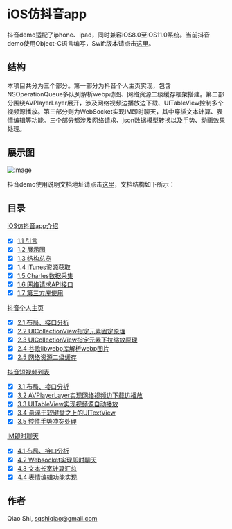 # iOS仿抖音app 

抖音demo适配了iphone、ipad，同时兼容iOS8.0至iOS11.0系统。当前抖音demo使用Object-C语言编写，Swift版本请点击[这里](https://github.com/sshiqiao/douyin-ios-swift)。

## 结构

本项目共分为三个部分。第一部分为抖音个人主页实现，包含NSOperationQueue多队列解析webp动图、网络资源二级缓存框架搭建。第二部分围绕AVPlayerLayer展开，涉及网络视频边播放边下载、UITableView控制多个视频源播放。第三部分则为WebSocket实现IM即时聊天，其中穿插文本计算、表情编辑等功能。三个部分都涉及网络请求、json数据模型转换以及手势、动画效果处理。

## 展示图

![image](https://github.com/sshiqiao/douyin-ios-objectc/cblob/master/screenshot/demo1.png)

抖音demo使用说明文档地址请点击[这里](https://sshiqiao.github.io/document/douyin-objectc.html)，文档结构如下所示：

## 目录

[iOS仿抖音app介绍](https://sshiqiao.github.io/document/douyin-objectc.html#1)
- [x] [1.1 引言](https://sshiqiao.github.io/document/douyin-objectc.html#1.1)
- [x] [1.2 展示图](https://sshiqiao.github.io/document/douyin-objectc.html#1.2)
- [x] [1.3 结构总览](https://sshiqiao.github.io/document/douyin-objectc.html#1.3)
- [x] [1.4 iTunes资源获取](https://sshiqiao.github.io/document/douyin-objectc.html#1.4)
- [x] [1.5 Charles数据采集](https://sshiqiao.github.io/document/douyin-objectc.html#1.5)
- [x] [1.6 网络请求API接口](https://sshiqiao.github.io/document/douyin-objectc.html#1.6)
- [x] [1.7 第三方库使用](https://sshiqiao.github.io/document/douyin-objectc.html#1.7)

[抖音个人主页](https://sshiqiao.github.io/document/douyin-objectc.html#2)
- [x] [2.1 布局、接口分析](https://sshiqiao.github.io/document/douyin-objectc.html#2.1)
- [x] [2.2 UICollectionView指定元素固定原理](https://sshiqiao.github.io/document/douyin-objectc.html#2.2)
- [x] [2.3 UICollectionView指定元素下拉缩放原理](https://sshiqiao.github.io/document/douyin-objectc.html#2.3)
- [x] [2.4 谷歌libwebp库解析webp图片](https://sshiqiao.github.io/document/douyin-objectc.html#2.4)
- [x] [2.5 网络资源二级缓存](https://sshiqiao.github.io/document/douyin-objectc.html#2.5)

[抖音短视频列表](https://sshiqiao.github.io/document/douyin-objectc.html#3)
- [x] [3.1 布局、接口分析](https://sshiqiao.github.io/document/douyin-objectc.html#3.1)
- [x] [3.2 AVPlayerLayer实现网络视频边下载边播放](https://sshiqiao.github.io/document/douyin-objectc.html#3.2)
- [x] [3.3 UITableView实现视频源自动播放](https://sshiqiao.github.io/document/douyin-objectc.html#3.3)
- [x] [3.4 悬浮于软键盘之上的UITextView](https://sshiqiao.github.io/document/douyin-objectc.html#3.4)
- [x] [3.5 控件手势冲突处理](https://sshiqiao.github.io/document/douyin-objectc.html#3.5)

[IM即时聊天](https://sshiqiao.github.io/document/douyin-objectc.html#4)
- [x] [4.1 布局、接口分析](https://sshiqiao.github.io/document/douyin-objectc.html#4.1)
- [x] [4.2 Websocket实现即时聊天](https://sshiqiao.github.io/document/douyin-objectc.html#4.2)
- [x] [4.3 文本长宽计算汇总](https://sshiqiao.github.io/document/douyin-objectc.html#4.3)
- [x] [4.4 表情编辑功能实现](https://sshiqiao.github.io/document/douyin-objectc.html#4.4)

## 作者

Qiao Shi, [sqshiqiao@gmail.com](sqshiqiao@gmail.com)  
